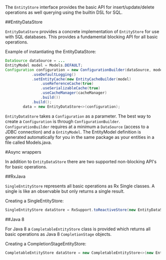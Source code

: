 The `EntityStore` interface provides the basic API for insert/update/delete operations as well querying using the builtin DSL for SQL.

##EntityDataStore

`EntityDataStore` provides a concrete implementation of `EntityStore` for use with SQL databases. This provides a fundamental blocking API for all basic operations.

Example of instantiating the EntityDataStore:

```java
DataSource dataSource = ...
EntityModel model = Models.DEFAULT;
Configuration configuration = new ConfigurationBuilder(dataSource, model)
            .useDefaultLogging()
            .setEntityCache(new EntityCacheBuilder(model)
                .useReferenceCache(true)
                .useSerializableCache(true)
                .useCacheManager(cacheManager)
                .build())
            .build();
        data = new EntityDataStore<>(configuration);
```

`EntityDataStore` takes a `Configuration` as a parameter. The best way to create a `Configuration` is through `ConfigurationBuilder`. `ConfigurationBuilder` requires at a minimum a `DataSource` (access to a JDBC connection) and a `EntityModel`. The EntityModel definition is generated automatically for you in the same package as your entities in a file called Models.java.

#Async wrappers

In addition to `EntityDataStore` there are two supported non-blocking API's for basic operations.

##RxJava

`SingleEntityStore` represents all basic operations as Rx Single classes. A single is like an observable but only returns a single result.

Creating a SingleEntityStore:

```java
SingleEntityStore dataStore = RxSupport.toReactiveStore(new EntityDataStore<Persistable>(configuration));
```

##Java 8

For Java 8 a `CompletableEntityStore` class is provided which returns all basic operations as Java 8 `CompletionStage` objects.

Creating a CompletionStageEntityStore:

```java
CompletableEntityStore dataStore = new CompletableEntityStore<>(new EntityDataStore<Persistable>(configuration));
```